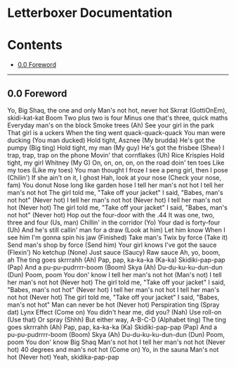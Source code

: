 # Letterboxer Documentation

# Contents

- [0.0 Foreword](#0-0-foreword)

---

## 0.0 Foreword
Yo, Big Shaq, the one and only
Man's not hot, never hot
Skrrat (GottiOnEm), skidi-kat-kat
Boom
Two plus two is four
Minus one that's three, quick maths
Everyday man's on the block
Smoke trees (Ah)
See your girl in the park
That girl is a uckers
When the ting went quack-quack-quack
You man were ducking (You man ducked)
Hold tight, Asznee (My brudda)
He's got the pumpy (Big ting)
Hold tight, my man (My guy)
He's got the frisbee (Shew)
I trap, trap, trap on the phone
Movin' that cornflakes (Uh)
Rice Krispies
Hold tight, my girl Whitney (My G)
On, on, on, on, on the road doin' ten toes
Like my toes (Like my toes)
You man thought I froze
I see a peng girl, then I pose (Chilin')
If she ain't on it, I ghost
Hah, look at your nose (Check your nose, fam)
You donut
Nose long like garden hose
I tell her man's not hot
I tell her man's not hot
The girl told me, "Take off your jacket"
I said, "Babes, man's not hot" (Never hot)
I tell her man's not hot (Never hot)
I tell her man's not hot (Never hot)
The girl told me, "Take off your jacket"
I said, "Babes, man's not hot" (Never hot)
Hop out the four-door with the .44
It was one, two, three and four (Us, man)
Chillin' in the corridor (Yo)
Your dad is forty-four (Uh)
And he's still callin' man for a draw (Look at him)
Let him know
When I see him
I'm gonna spin his jaw (Finished)
Take man's Twix by force (Take it)
Send man's shop by force (Send him)
Your girl knows I've got the sauce (Flexin')
No ketchup (None)
Just sauce (Saucy)
Raw sauce
Ah, yo, boom, ah
The ting goes skrrrahh (Ah)
Pap, pap, ka-ka-ka (Ka-ka)
Skidiki-pap-pap (Pap)
And a pu-pu-pudrrrr-boom (Boom)
Skya (Ah)
Du-du-ku-ku-dun-dun (Dun)
Poom, poom
You don' know
I tell her man's not hot (Man's not)
I tell her man's not hot (Never hot)
The girl told me, "Take off your jacket"
I said, "Babes, man's not hot" (Never hot)
I tell her man's not hot
I tell her man's not hot (Never hot)
The girl told me, "Take off your jacket"
I said, "Babes, man's not hot"
Man can never be hot (Never hot)
Perspiration ting (Spray dat)
Lynx Effect (Come on)
You didn't hear me, did you? (Nah)
Use roll-on (Use that)
Or spray (Shhh)
But either way, A-B-C-D (Alphabet ting)
The ting goes skrrrahh (Ah)
Pap, pap, ka-ka-ka (Ka)
Skidiki-pap-pap (Pap)
And a pu-pu-pudrrrr-boom (Boom)
Skya (Ah)
Du-du-ku-ku-dun-dun (Dun)
Poom, poom
You don' know
Big Shaq
Man's not hot
I tell her man's not hot (Never hot)
40 degrees and man's not hot (Come on)
Yo, in the sauna
Man's not hot (Never hot)
Yeah, skidika-pap-pap
